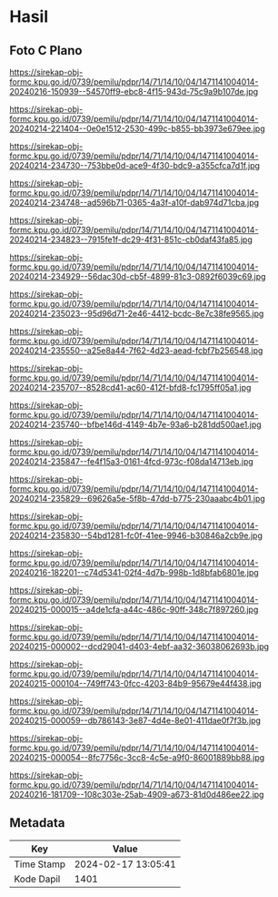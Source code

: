# Hasil

## Foto C Plano

https://sirekap-obj-formc.kpu.go.id/0739/pemilu/pdpr/14/71/14/10/04/1471141004014-20240216-150939--54570ff9-ebc8-4f15-943d-75c9a9b107de.jpg

https://sirekap-obj-formc.kpu.go.id/0739/pemilu/pdpr/14/71/14/10/04/1471141004014-20240214-221404--0e0e1512-2530-499c-b855-bb3973e679ee.jpg

https://sirekap-obj-formc.kpu.go.id/0739/pemilu/pdpr/14/71/14/10/04/1471141004014-20240214-234730--753bbe0d-ace9-4f30-bdc9-a355cfca7d1f.jpg

https://sirekap-obj-formc.kpu.go.id/0739/pemilu/pdpr/14/71/14/10/04/1471141004014-20240214-234748--ad596b71-0365-4a3f-a10f-dab974d71cba.jpg

https://sirekap-obj-formc.kpu.go.id/0739/pemilu/pdpr/14/71/14/10/04/1471141004014-20240214-234823--7915fe1f-dc29-4f31-851c-cb0daf43fa85.jpg

https://sirekap-obj-formc.kpu.go.id/0739/pemilu/pdpr/14/71/14/10/04/1471141004014-20240214-234929--56dac30d-cb5f-4899-81c3-0892f6039c69.jpg

https://sirekap-obj-formc.kpu.go.id/0739/pemilu/pdpr/14/71/14/10/04/1471141004014-20240214-235023--95d96d71-2e46-4412-bcdc-8e7c38fe9565.jpg

https://sirekap-obj-formc.kpu.go.id/0739/pemilu/pdpr/14/71/14/10/04/1471141004014-20240214-235550--a25e8a44-7f62-4d23-aead-fcbf7b256548.jpg

https://sirekap-obj-formc.kpu.go.id/0739/pemilu/pdpr/14/71/14/10/04/1471141004014-20240214-235707--8528cd41-ac60-412f-bfd8-fc1795ff05a1.jpg

https://sirekap-obj-formc.kpu.go.id/0739/pemilu/pdpr/14/71/14/10/04/1471141004014-20240214-235740--bfbe146d-4149-4b7e-93a6-b281dd500ae1.jpg

https://sirekap-obj-formc.kpu.go.id/0739/pemilu/pdpr/14/71/14/10/04/1471141004014-20240214-235847--fe4f15a3-0161-4fcd-973c-f08da14713eb.jpg

https://sirekap-obj-formc.kpu.go.id/0739/pemilu/pdpr/14/71/14/10/04/1471141004014-20240214-235829--69626a5e-5f8b-47dd-b775-230aaabc4b01.jpg

https://sirekap-obj-formc.kpu.go.id/0739/pemilu/pdpr/14/71/14/10/04/1471141004014-20240214-235830--54bd1281-fc0f-41ee-9946-b30846a2cb9e.jpg

https://sirekap-obj-formc.kpu.go.id/0739/pemilu/pdpr/14/71/14/10/04/1471141004014-20240216-182201--c74d5341-02f4-4d7b-998b-1d8bfab6801e.jpg

https://sirekap-obj-formc.kpu.go.id/0739/pemilu/pdpr/14/71/14/10/04/1471141004014-20240215-000015--a4de1cfa-a44c-486c-90ff-348c7f897260.jpg

https://sirekap-obj-formc.kpu.go.id/0739/pemilu/pdpr/14/71/14/10/04/1471141004014-20240215-000002--dcd29041-d403-4ebf-aa32-36038062693b.jpg

https://sirekap-obj-formc.kpu.go.id/0739/pemilu/pdpr/14/71/14/10/04/1471141004014-20240215-000104--749ff743-0fcc-4203-84b9-95679e44f438.jpg

https://sirekap-obj-formc.kpu.go.id/0739/pemilu/pdpr/14/71/14/10/04/1471141004014-20240215-000059--db786143-3e87-4d4e-8e01-411dae0f7f3b.jpg

https://sirekap-obj-formc.kpu.go.id/0739/pemilu/pdpr/14/71/14/10/04/1471141004014-20240215-000054--8fc7756c-3cc8-4c5e-a9f0-86001889bb88.jpg

https://sirekap-obj-formc.kpu.go.id/0739/pemilu/pdpr/14/71/14/10/04/1471141004014-20240216-181709--108c303e-25ab-4909-a673-81d0d486ee22.jpg


## Metadata

| Key        | Value               |
| ---------- | ------------------- |
| Time Stamp | 2024-02-17 13:05:41 |
| Kode Dapil | 1401                |



